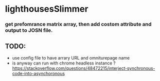 # lighthousesSlimmer

### get prefomrance matrix array, then add costom attribute and output to JOSN file. 


## TODO:
* use config file to have arrary URL and omniturepage name
* is anyway can run with chrome headless instance ?
https://stackoverflow.com/questions/48472215/interject-synchronous-code-into-asynchoronous

